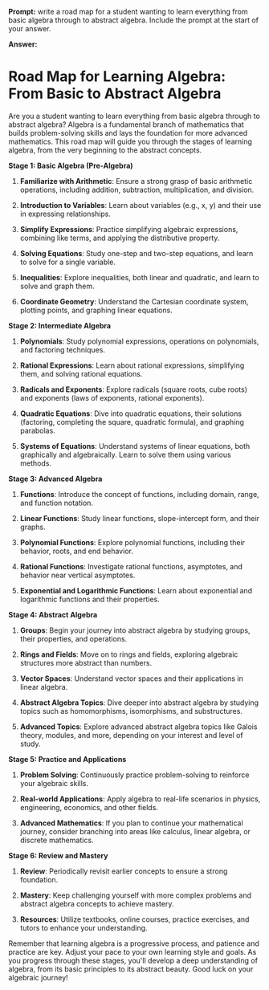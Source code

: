**Prompt:**
write a road map for a student wanting to learn everything from basic algebra through to abstract algebra. Include the prompt at the start of your answer.

**Answer:**
# Road Map for Learning Algebra: From Basic to Abstract Algebra

Are you a student wanting to learn everything from basic algebra through to abstract algebra? Algebra is a fundamental branch of mathematics that builds problem-solving skills and lays the foundation for more advanced mathematics. This road map will guide you through the stages of learning algebra, from the very beginning to the abstract concepts.

**Stage 1: Basic Algebra (Pre-Algebra)**

1. **Familiarize with Arithmetic**: Ensure a strong grasp of basic arithmetic operations, including addition, subtraction, multiplication, and division.

2. **Introduction to Variables**: Learn about variables (e.g., x, y) and their use in expressing relationships.

3. **Simplify Expressions**: Practice simplifying algebraic expressions, combining like terms, and applying the distributive property.

4. **Solving Equations**: Study one-step and two-step equations, and learn to solve for a single variable.

5. **Inequalities**: Explore inequalities, both linear and quadratic, and learn to solve and graph them.

6. **Coordinate Geometry**: Understand the Cartesian coordinate system, plotting points, and graphing linear equations.

**Stage 2: Intermediate Algebra**

1. **Polynomials**: Study polynomial expressions, operations on polynomials, and factoring techniques.

2. **Rational Expressions**: Learn about rational expressions, simplifying them, and solving rational equations.

3. **Radicals and Exponents**: Explore radicals (square roots, cube roots) and exponents (laws of exponents, rational exponents).

4. **Quadratic Equations**: Dive into quadratic equations, their solutions (factoring, completing the square, quadratic formula), and graphing parabolas.

5. **Systems of Equations**: Understand systems of linear equations, both graphically and algebraically. Learn to solve them using various methods.

**Stage 3: Advanced Algebra**

1. **Functions**: Introduce the concept of functions, including domain, range, and function notation.

2. **Linear Functions**: Study linear functions, slope-intercept form, and their graphs.

3. **Polynomial Functions**: Explore polynomial functions, including their behavior, roots, and end behavior.

4. **Rational Functions**: Investigate rational functions, asymptotes, and behavior near vertical asymptotes.

5. **Exponential and Logarithmic Functions**: Learn about exponential and logarithmic functions and their properties.

**Stage 4: Abstract Algebra**

1. **Groups**: Begin your journey into abstract algebra by studying groups, their properties, and operations.

2. **Rings and Fields**: Move on to rings and fields, exploring algebraic structures more abstract than numbers.

3. **Vector Spaces**: Understand vector spaces and their applications in linear algebra.

4. **Abstract Algebra Topics**: Dive deeper into abstract algebra by studying topics such as homomorphisms, isomorphisms, and substructures.

5. **Advanced Topics**: Explore advanced abstract algebra topics like Galois theory, modules, and more, depending on your interest and level of study.

**Stage 5: Practice and Applications**

1. **Problem Solving**: Continuously practice problem-solving to reinforce your algebraic skills.

2. **Real-world Applications**: Apply algebra to real-life scenarios in physics, engineering, economics, and other fields.

3. **Advanced Mathematics**: If you plan to continue your mathematical journey, consider branching into areas like calculus, linear algebra, or discrete mathematics.

**Stage 6: Review and Mastery**

1. **Review**: Periodically revisit earlier concepts to ensure a strong foundation.

2. **Mastery**: Keep challenging yourself with more complex problems and abstract algebra concepts to achieve mastery.

3. **Resources**: Utilize textbooks, online courses, practice exercises, and tutors to enhance your understanding.

Remember that learning algebra is a progressive process, and patience and practice are key. Adjust your pace to your own learning style and goals. As you progress through these stages, you'll develop a deep understanding of algebra, from its basic principles to its abstract beauty. Good luck on your algebraic journey!
